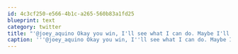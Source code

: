 ```yaml
---
id: 4c3cf250-e566-4b1c-a265-560b83a1fd25
blueprint: text
category: twitter
title: "'@joey_aquino Okay you win, I'll see what I can do. Maybe I'll drag the @gunsinger :)"
caption: '''@joey_aquino Okay you win, I''ll see what I can do. Maybe I''ll drag the <span class="username username_linked">@<a href="https://twitter.com/gunsinger" title="Cynthia Gunsinger">gunsinger</a></span> :)'
---
```

